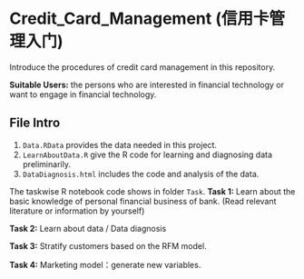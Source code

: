 # Credit_Card_Management (信用卡管理入门)
Introduce the procedures of credit card management in this repository. 

**Suitable Users:** the persons who are interested in financial technology or want to engage in financial technology.

## File Intro
1. `Data.RData` provides the data needed in this project.
2. `LearnAboutData.R` give the R code for learning and diagnosing data preliminarily.
3. `DataDiagnosis.html` includes the code and analysis of the data.

The taskwise R notebook code shows in folder `Task`.
**Task 1:** Learn about the basic knowledge of personal financial business of bank.  (Read relevant literature or information by yourself)

**Task 2:** Learn about data / Data diagnosis 

**Task 3:** Stratify customers based on the RFM model.

**Task 4:** Marketing model：generate new variables. 
